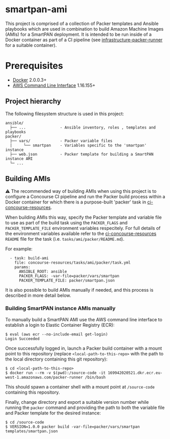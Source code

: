 # smartpan-ami

This project is comprised of a collection of Packer templates and Ansible playbooks which are used in combination to build Amazon Machine Images (AMIs) for a SmartPAN deployment. It is intended to be run inside of a Docker container as part of a CI pipeline (see [infrastructure-packer-runner](https://github.com/companieshouse/infrastructure-packer-runner) for a suitable container).

# Prerequisites

* [Docker](https://www.docker.com/) 2.0.0.3+
* [AWS Command Line Interface](https://aws.amazon.com/cli/) 1.16.155+

## Project hierarchy

The following filesystem structure is used in this project:

```
ansible/
  ├── ...               - Ansible inventory, roles , templates and playbooks
packer/
  ├── vars/             - Packer variable files
  |     └── smartpan    - Variables specific to the 'smartpan' instance
  ├── web.json          - Packer template for building a SmartPAN instance AMI
  └─ ...
```

## Building AMIs

:warning: The recommended way of building AMIs when using this project is to configure a Concourse CI pipeline and run the Packer build process within a Docker container for which there is a purpose-built 'packer' task in [ci-concourse-resources](https://github.com/companieshouse/ci-concourse-resources).

When building AMIs this way, specify the Packer template and variable file to use as part of the build task using the `PACKER_FLAGS` and `PACKER_TEMPLATE_FILE` environment variables respecitely. For full details of the environment variables available refer to the [ci-concourse-resources](https://github.com/companieshouse/ci-concourse-resources) `README` file for the task (i.e. `tasks/ami/packer/README.md`).

For example:

```
  - task: build-ami
    file: concourse-resources/tasks/ami/packer/task.yml
    params:
      ANSIBLE_ROOT: ansible
      PACKER_FLAGS: -var-file=packer/vars/smartpan
      PACKER_TEMPLATE_FILE: packer/smartpan.json
```

It is also possible to build AMIs manually if needed, and this process is described in more detail below.

### Building SmartPAN instance AMIs manually

To manually build a SmartPAN AMI use the AWS command line interface to establish a login to Elastic Container Registry (ECR):

```
$ eval (aws ecr --no-include-email get-login)
Login Succeeded
```

Once successfully logged in, launch a Packer build container with a mount point to this repository (replace `<local-path-to-this-repo>` with the path to the local directory containing this git repository):

```
$ cd <local-path-to-this-repo>
$ docker run --rm -v $(pwd):/source-code -it 169942020521.dkr.ecr.eu-west-1.amazonaws.com/packer-runner /bin/bash
```

This should spawn a container shell with a mount point at `/source-code` containing this repository.

Finally, change directory and export a suitable version number while running the `packer` command and providing the path to both the variable file and Packer template for the desired instance:

```
$ cd /source-code
$ VERSION=1.0.0 packer build -var-file=packer/vars/smartpan templates/smartpan.json
```

